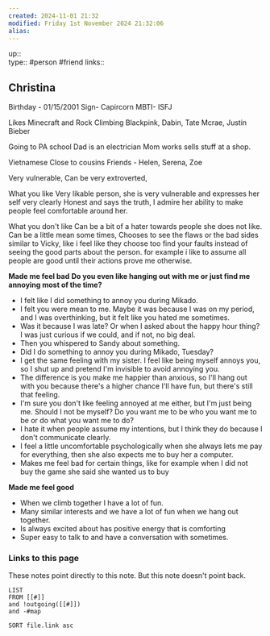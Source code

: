 ```yaml
---
created: 2024-11-01 21:32 
modified: Friday 1st November 2024 21:32:06
alias: 
---
```

up::  
type:: #person #friend
links::
## Christina

Birthday - 01/15/2001
Sign- Capircorn
MBTI- ISFJ 

Likes Minecraft and Rock Climbing
Blackpink, Dabin, Tate Mcrae, Justin Bieber

Going to PA school
Dad is an electrician 
Mom works sells stuff at a shop.

Vietnamese
Close to cousins
Friends - Helen, Serena, Zoe

Very vulnerable, 
Can be very extroverted, 

What you like
Very likable person, she is very vulnerable and expresses her self very clearly
Honest and says the truth,
I admire her ability to make people feel comfortable around her. 

What you don't like
Can be a bit of a hater towards people she does not like.
Can be a little mean some times,
Chooses to see the flaws or the bad sides similar to Vicky, like i feel like they choose too find your faults instead of seeing the good parts about the person. for example i like to assume all people are good until their actions prove me otherwise.




**Made me feel bad**
**Do you even like hanging out with me or just find me annoying most of the time?**
- I felt like I did something to annoy you during Mikado.
- I felt you were mean to me. Maybe it was because I was on my period, and I was overthinking, but it felt like you hated me sometimes.
- Was it because I was late? Or when I asked about the happy hour thing? I was just curious if we could, and if not, no big deal.
- Then you whispered to Sandy about something.
- Did I do something to annoy you during Mikado, Tuesday?
- I get the same feeling with my sister. I feel like being myself annoys you, so I shut up and pretend I'm invisible to avoid annoying you.
- The difference is you make me happier than anxious, so I'll hang out with you because there's a higher chance I'll have fun, but there's still that feeling.
- I'm sure you don't like feeling annoyed at me either, but I'm just being me. Should I not be myself? Do you want me to be who you want me to be or do what you want me to do?
- I hate it when people assume my intentions, but I think they do because I don't communicate clearly.
- I feel a little uncomfortable psychologically when she always lets me pay for everything, then she also expects me to buy her a computer.
- Makes me feel bad for certain things, like for example when I did not buy the game she said she wanted us to buy


**Made me feel good**
- When we climb together I have a lot of fun.
- Many similar interests and we have a lot of fun when we hang out together.
- Is always excited about has positive energy that is comforting
- Super easy to talk to and have a conversation with sometimes.

### Links to this page
These notes point directly to this note. But this note doesn't point back.
```dataview
LIST
FROM [[#]]
and !outgoing([[#]])
and -#map

SORT file.link asc
```



